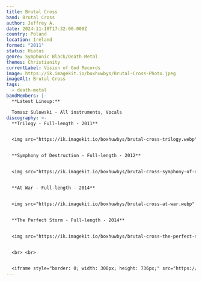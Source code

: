 ```yaml
---
title: Brutal Cross
band: Brutal Cross
author: Jeffrey A.
date: 2024-11-18T17:32:00.000Z
country: Poland
location: Ireland
formed: "2011"
status: Hiatus
genre: Symphonic Black/Death Metal
themes: Christianity
currentLabel: Vision of God Records
image: https://ik.imagekit.io/boxhuwbys/Brutal-Cross-Photo.jpeg
imageAlt: Brutal Cross
tags:
  - death-metal
bandMembers: |-
  **Latest Lineup:**

  Tomasz Sulowski - All instruments, Vocals
discography: >-
  **Trilogy - Full-length - 2011**  


  <img src="https://ik.imagekit.io/boxhuwbys/brutal-cross-trilogy.webp" alt="Brutal Cross - Trilogy - Full-length cover" style="width:300px; height:auto;">


  **Symphony of Destruction - Full-length - 2012**   


  <img src="https://ik.imagekit.io/boxhuwbys/brutal-cross-symphony-of-destruction.webp" alt="Brutal Cross - Symphony of Destruction - Full-length cover" style="width:300px; height:auto;">


  **At War - Full-length - 2014** 


  <img src="https://ik.imagekit.io/boxhuwbys/brutal-cross-at-war.webp" alt="Brutal Cross - At War - Full-length  cover" style="width:300px; height:auto;">


  **The Perfect Storm - Full-length - 2014** 


  <img src="https://ik.imagekit.io/boxhuwbys/brutal-cross-the-perfect-storm.webp" alt="Brutal Cross - The Perfect Storm - Full-length  cover" style="width:300px; height:auto;">


  <br> <br>


  <iframe style="border: 0; width: 300px; height: 736px;" src="https://bandcamp.com/EmbeddedPlayer/album=1509241783/size=large/bgcol=333333/linkcol=0f91ff/transparent=true/" seamless><a href="https://visionofgodrecords.bandcamp.com/album/the-perfect-storm">The Perfect Storm by Brutal Cross</a></iframe>
---
```

